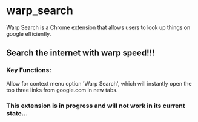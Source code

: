 # warp_search
Warp Search is a Chrome extension that allows users to look up things on google efficiently.
## Search the internet with warp speed!!!
### Key Functions:
Allow for context menu option 'Warp Search', which will instantly open the top three links from google.com in new tabs.
### This extension is in progress and will not work in its current state...
